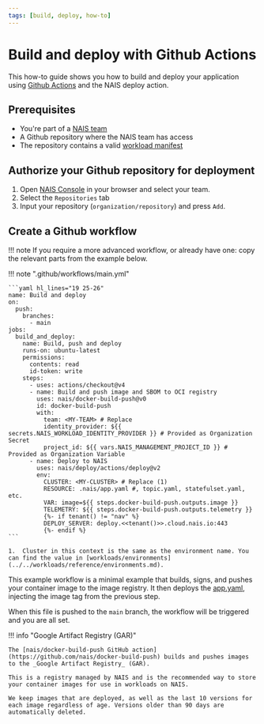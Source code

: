 ```yaml
---
tags: [build, deploy, how-to]
---
```


# Build and deploy with Github Actions

This how-to guide shows you how to build and deploy your application using [Github Actions](https://help.github.com/en/actions/automating-your-workflow-with-github-actions) and the NAIS deploy action.

## Prerequisites

- You're part of a [NAIS team](../../operate/how-to/create-team.md)
- A Github repository where the NAIS team has access
- The repository contains a valid [workload manifest](../../workloads/README.md)

## Authorize your Github repository for deployment

1. Open [NAIS Console](https://console.<<tenant()>>.cloud.nais.io) in your browser and select your team.
2. Select the `Repositories` tab
3. Input your repository (`organization/repository`) and press `Add`.

## Create a Github workflow

!!! note
    If you require a more advanced workflow, or already have one: copy the relevant parts from the example below.

!!! note ".github/workflows/main.yml"

    ```yaml hl_lines="19 25-26"
    name: Build and deploy
    on:
      push:
        branches:
          - main
    jobs:
      build_and_deploy:
        name: Build, push and deploy
        runs-on: ubuntu-latest
        permissions:
          contents: read
          id-token: write
        steps:
          - uses: actions/checkout@v4
          - name: Build and push image and SBOM to OCI registry
            uses: nais/docker-build-push@v0
            id: docker-build-push
            with:
              team: <MY-TEAM> # Replace
              identity_provider: ${{ secrets.NAIS_WORKLOAD_IDENTITY_PROVIDER }} # Provided as Organization Secret
              project_id: ${{ vars.NAIS_MANAGEMENT_PROJECT_ID }} # Provided as Organization Variable
          - name: Deploy to NAIS
            uses: nais/deploy/actions/deploy@v2
            env:
              CLUSTER: <MY-CLUSTER> # Replace (1)
              RESOURCE: .nais/app.yaml #, topic.yaml, statefulset.yaml, etc.
              VAR: image=${{ steps.docker-build-push.outputs.image }}
              TELEMETRY: ${{ steps.docker-build-push.outputs.telemetry }}
              {%- if tenant() != "nav" %}
              DEPLOY_SERVER: deploy.<<tenant()>>.cloud.nais.io:443
              {%- endif %}
    ```

    1.  Cluster in this context is the same as the environment name. You can find the value in [workloads/environments](../../workloads/reference/environments.md).

This example workflow is a minimal example that builds, signs, and pushes your container image to the image registry.
It then deploys the [app.yaml](../../workloads/application/reference/application-spec.md), injecting the image tag from the previous step.

When this file is pushed to the `main` branch, the workflow will be triggered and you are all set.

!!! info "Google Artifact Registry (GAR)"

    The [nais/docker-build-push GitHub action](https://github.com/nais/docker-build-push) builds and pushes images to the _Google Artifact Registry_ (GAR).

    This is a registry managed by NAIS and is the recommended way to store your container images for use in workloads on NAIS.

    We keep images that are deployed, as well as the last 10 versions for each image regardless of age. Versions older than 90 days are automatically deleted.
